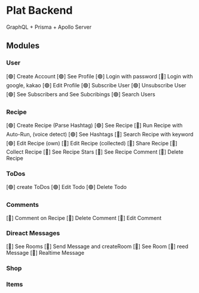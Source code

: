 # Plat Backend
GraphQL + Prisma + Apollo Server

## Modules
### User
[🟢] Create Account
[🟢] See Profile
[🟢] Login with password
[🔴] Login with google, kakao
[🟢] Edit Profile
[🟢] Subscribe User
[🟢] Unsubscribe User
[🟢] See Subscribers and See Subcribings
[🟢] Search Users

### Recipe
[🟢] Create Recipe (Parse Hashtag)
[🟢] See Recipe
[🔴] Run Recipe with Auto-Run, (voice detect)
[🟢] See Hashtags
[🔴] Search Recipe with keyword
[🟢] Edit Recipe (own)
[🔴] Edit Recipe (collected)
[🔴] Share Recipe
[🔴] Collect Recipe
[🔴] See Recipe Stars
[🔴] See Recipe Comment
[🔴] Delete Recipe

### ToDos
[🟢] create ToDos
[🟢] Edit Todo
[🟢] Delete Todo

### Comments
[🔴] Comment on Recipe
[🔴] Delete Comment
[🔴] Edit Comment

### Direact Messages
[🔴] See Rooms
[🔴] Send Message and createRoom
[🔴] See Room
[🔴] reed Message
[🔴] Realtime Message

### Shop

### Items

